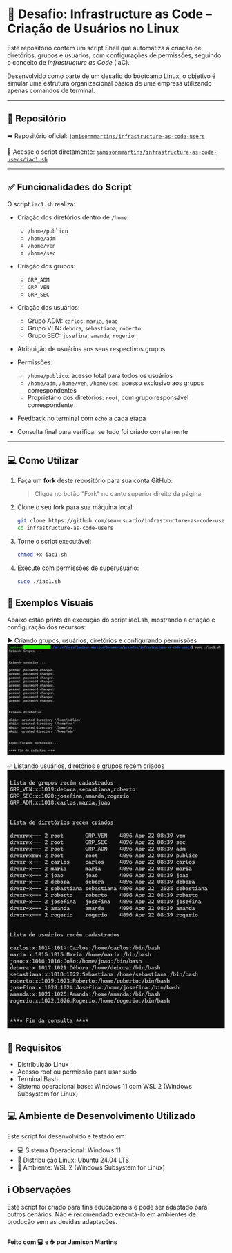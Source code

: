 # 🚀 Desafio: Infrastructure as Code – Criação de Usuários no Linux

Este repositório contém um script Shell que automatiza a criação de diretórios, grupos e usuários, com configurações de permissões, seguindo o conceito de *Infrastructure as Code* (IaC).

Desenvolvido como parte de um desafio do bootcamp Linux, o objetivo é simular uma estrutura organizacional básica de uma empresa utilizando apenas comandos de terminal.

---

## 📂 Repositório

➡️ Repositório oficial: [`jamisonmmartins/infrastructure-as-code-users`](https://github.com/jamisonmmartins/infrastructure-as-code-users)

📄 Acesse o script diretamente: [`jamisonmmartins/infrastructure-as-code-users/iac1.sh`](https://github.com/jamisonmmartins/infrastructure-as-code-users/blob/main/iac1.sh)

---

## ✅ Funcionalidades do Script

O script `iac1.sh` realiza:

- Criação dos diretórios dentro de `/home`:
  - `/home/publico`
  - `/home/adm`
  - `/home/ven`
  - `/home/sec`

- Criação dos grupos:
  - `GRP_ADM`
  - `GRP_VEN`
  - `GRP_SEC`

- Criação dos usuários:
  - Grupo ADM: `carlos`, `maria`, `joao`
  - Grupo VEN: `debora`, `sebastiana`, `roberto`
  - Grupo SEC: `josefina`, `amanda`, `rogerio`

- Atribuição de usuários aos seus respectivos grupos

- Permissões:
  - `/home/publico`: acesso total para todos os usuários
  - `/home/adm`, `/home/ven`, `/home/sec`: acesso exclusivo aos grupos correspondentes
  - Proprietário dos diretórios: `root`, com grupo responsável correspondente

- Feedback no terminal com `echo` a cada etapa

- Consulta final para verificar se tudo foi criado corretamente

---

## 💻 Como Utilizar

1. Faça um **fork** deste repositório para sua conta GitHub:
   > Clique no botão "Fork" no canto superior direito da página.

2. Clone o seu fork para sua máquina local:
   ```bash
   git clone https://github.com/seu-usuario/infrastructure-as-code-users.git
   cd infrastructure-as-code-users
   ```

3. Torne o script executável:
    ```bash
    chmod +x iac1.sh
    ```

4. Execute com permissões de superusuário:
    ```bash
    sudo ./iac1.sh  
    ```

## 📸 Exemplos Visuais
Abaixo estão prints da execução do script iac1.sh, mostrando a criação e configuração dos recursos:

▶️ Criando grupos, usuários, diretórios e configurando permissões
![Criando grupos, usuários, diretórios e configurando permissões](./img/image-1.png)

✅ Listando usuários, diretórios e grupos recém criados
![Listando usuários, diretórios e grupos recém criados](./img/image-2.png)

## 🧾 Requisitos
- Distribuição Linux
- Acesso root ou permissão para usar sudo
- Terminal Bash
- Sistema operacional base: Windows 11 com WSL 2 (Windows Subsystem for Linux)

## 💻 Ambiente de Desenvolvimento Utilizado
Este script foi desenvolvido e testado em:

- 💻 Sistema Operacional: Windows 11
- 🐧 Distribuição Linux: Ubuntu 24.04 LTS
- 🔧 Ambiente: WSL 2 (Windows Subsystem for Linux)

## ℹ️ Observações
Este script foi criado para fins educacionais e pode ser adaptado para outros cenários.
Não é recomendado executá-lo em ambientes de produção sem as devidas adaptações.

## 

#### Feito com 💻 e ☕ por Jamison Martins
